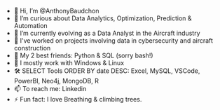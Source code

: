 - 👋 Hi, I’m @AnthonyBaudchon
- 👀 I’m curious about Data Analytics, Optimization, Prediction & Automation
- 🌱 I’m currently evolving as a Data Analyst in the Aircraft industry
- 💞️ I've worked on projects involving data in cybersecurity and aircraft construction
- 🐸 My 2 best friends: Python & SQL (sorry bash!)
- 💾 I mostly work with Windows & Linux
- 🛠️ SELECT Tools ORDER BY date DESC: Excel, MySQL, VSCode, PowerBI, Neo4j, MongoDB, R
- 📫 To reach me: Linkedin
- ⚡ Fun fact: I love Breathing & climbing trees.
